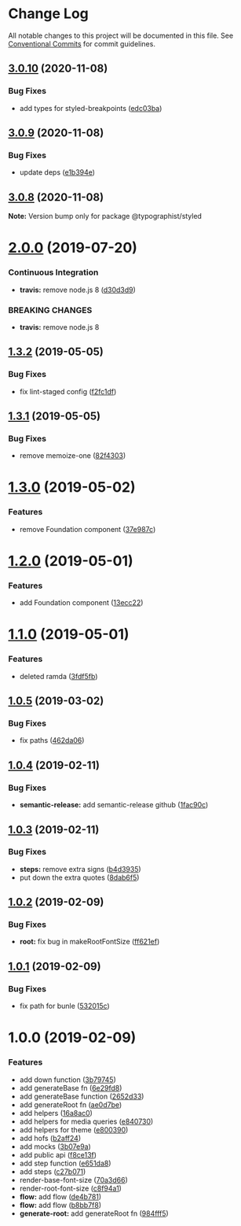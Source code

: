 # Change Log

All notable changes to this project will be documented in this file.
See [Conventional Commits](https://conventionalcommits.org) for commit guidelines.

## [3.0.10](https://github.com/mg901/typographist/compare/@typographist/styled@3.0.9...@typographist/styled@3.0.10) (2020-11-08)


### Bug Fixes

* add types for styled-breakpoints ([edc03ba](https://github.com/mg901/typographist/commit/edc03ba4861bbe6c41a6900ffffe9849d1ab5ec6))





## [3.0.9](https://github.com/mg901/typographist/compare/@typographist/styled@3.0.8...@typographist/styled@3.0.9) (2020-11-08)


### Bug Fixes

* update deps ([e1b394e](https://github.com/mg901/typographist/commit/e1b394e8cda09ae5ffbca09c4d577e48f2661760))





## [3.0.8](https://github.com/mg901/typographist/compare/@typographist/styled@3.0.7...@typographist/styled@3.0.8) (2020-11-08)

**Note:** Version bump only for package @typographist/styled





# [2.0.0](https://github.com/typographist/styled/compare/v1.3.2...v2.0.0) (2019-07-20)


### Continuous Integration

* **travis:** remove node.js 8 ([d30d3d9](https://github.com/typographist/styled/commit/d30d3d9))


### BREAKING CHANGES

* **travis:** remove node.js 8

## [1.3.2](https://github.com/typographist/styled/compare/v1.3.1...v1.3.2) (2019-05-05)


### Bug Fixes

* fix lint-staged config ([f2fc1df](https://github.com/typographist/styled/commit/f2fc1df))

## [1.3.1](https://github.com/typographist/styled/compare/v1.3.0...v1.3.1) (2019-05-05)


### Bug Fixes

* remove memoize-one ([82f4303](https://github.com/typographist/styled/commit/82f4303))

# [1.3.0](https://github.com/typographist/styled/compare/v1.2.0...v1.3.0) (2019-05-02)


### Features

* remove Foundation component ([37e987c](https://github.com/typographist/styled/commit/37e987c))

# [1.2.0](https://github.com/typographist/styled/compare/v1.1.0...v1.2.0) (2019-05-01)


### Features

* add Foundation component ([13ecc22](https://github.com/typographist/styled/commit/13ecc22))

# [1.1.0](https://github.com/typographist/styled/compare/v1.0.5...v1.1.0) (2019-05-01)


### Features

* deleted ramda ([3fdf5fb](https://github.com/typographist/styled/commit/3fdf5fb))

## [1.0.5](https://github.com/typographist/styled/compare/v1.0.4...v1.0.5) (2019-03-02)


### Bug Fixes

* fix paths ([462da06](https://github.com/typographist/styled/commit/462da06))

## [1.0.4](https://github.com/typographist/styled/compare/v1.0.3...v1.0.4) (2019-02-11)


### Bug Fixes

* **semantic-release:** add semantic-release github ([1fac90c](https://github.com/typographist/styled/commit/1fac90c))

## [1.0.3](https://github.com/typographist/styled/compare/v1.0.2...v1.0.3) (2019-02-11)


### Bug Fixes

* **steps:** remove extra signs ([b4d3935](https://github.com/typographist/styled/commit/b4d3935))
* put down the extra quotes ([8dab6f5](https://github.com/typographist/styled/commit/8dab6f5))

## [1.0.2](https://github.com/typographist/styled/compare/v1.0.1...v1.0.2) (2019-02-09)


### Bug Fixes

* **root:** fix bug in makeRootFontSize ([ff621ef](https://github.com/typographist/styled/commit/ff621ef))

## [1.0.1](https://github.com/typographist/styled/compare/v1.0.0...v1.0.1) (2019-02-09)


### Bug Fixes

* fix path for bunle ([532015c](https://github.com/typographist/styled/commit/532015c))

# 1.0.0 (2019-02-09)


### Features

* add down function ([3b79745](https://github.com/typographist/styled/commit/3b79745))
* add generateBase fn ([6e29fd8](https://github.com/typographist/styled/commit/6e29fd8))
* add generateBase function ([2652d33](https://github.com/typographist/styled/commit/2652d33))
* add generateRoot fn ([ae0d7be](https://github.com/typographist/styled/commit/ae0d7be))
* add helpers ([16a8ac0](https://github.com/typographist/styled/commit/16a8ac0))
* add helpers for media queries ([e840730](https://github.com/typographist/styled/commit/e840730))
* add helpers for theme ([e800390](https://github.com/typographist/styled/commit/e800390))
* add hofs ([b2aff24](https://github.com/typographist/styled/commit/b2aff24))
* add mocks ([3b07e9a](https://github.com/typographist/styled/commit/3b07e9a))
* add public api ([f8ce13f](https://github.com/typographist/styled/commit/f8ce13f))
* add step function ([e651da8](https://github.com/typographist/styled/commit/e651da8))
* add steps ([c27b071](https://github.com/typographist/styled/commit/c27b071))
* render-base-font-size ([70a3d66](https://github.com/typographist/styled/commit/70a3d66))
* render-root-font-size ([c8f94a1](https://github.com/typographist/styled/commit/c8f94a1))
* **flow:** add flow ([de4b781](https://github.com/typographist/styled/commit/de4b781))
* **flow:** add flow ([b8bb7f8](https://github.com/typographist/styled/commit/b8bb7f8))
* **generate-root:** add generateRoot fn ([984fff5](https://github.com/typographist/styled/commit/984fff5))
